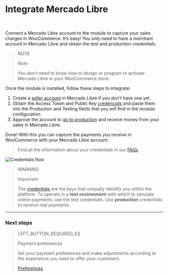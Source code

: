 # Integrate Mercado Libre
<br/>

Connect a Mercado Libre account to the module to capture your sales charges in WooCommerce. It’s easy! You only need to have a merchant account in Mercado Libre and obtain the test and production credentials.

> NOTE
>
> Note
>
> You don't need to know how to design or program to activate Mercado Libre in your WooCommerce store.

Once the module is installed, follow these steps to integrate:

1. Create a [seller account](https://www.mercadopago[FAKER][URL][DOMAIN]/registration-company?confirmation_url=https%3A%2F%2Fwww.mercadopago[FAKER][URL][DOMAIN]%2Fcomo-cobrar) in Mercado Libre if you don’t have one yet.
2. Obtain the Access Token and Public Key [credencials]([FAKER][CREDENTIALS][URL]) and paste them into the Production and Testing fields that you will find in the module configuration.
3. Approve the account to [go to production](https://www.mercadopago[FAKER][URL][DOMAIN]/developers/en/guides/online-payments/checkout-api/goto-production) and receive money from your sales in Mercado Libre.

Done! With this you can capture the payments you receive in WooCommerce with your Mercado Libre account.

> Find all the information about your credentials in our [FAQs](https://www.mercadopago[FAKER][URL][DOMAIN]/developers/en/guides/resources/faqs/credentials). 

![Credentials flow](/images/woocomerce/es_woo_credenciales.gif)

> WARNING
>
> Important
>
> The [credentials](https://www.mercadopago[FAKER][URL][DOMAIN]/developers/en/guides/resources/localization/credentials) are the keys that uniquely identify you within the platform. To operate in a **test environment** with which to simulate online payments, use the test credentials. Use **production** credentials to receive real payments.


---

### Next steps

> LEFT_BUTTON_REQUIRED_ES
>
> Payment preferences
>
> Set your payment preferences and make adjustments according to the experience you want to offer your customers.
>
>
> [Preferences](https://www.mercadopago[FAKER][URL][DOMAIN]/developers/en/guides/plugins/woocommerce/preferences)
